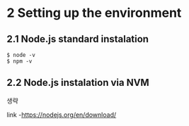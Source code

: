 # 2 Setting up the environment

## 2.1 Node.js standard instalation

```
$ node -v
$ npm -v
```

## 2.2 Node.js instalation via NVM
생략

link
-https://nodejs.org/en/download/
